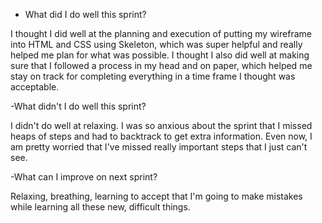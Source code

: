 - What did I do well this sprint?

I thought I did well at the planning and execution of putting my wireframe into HTML and CSS using Skeleton, which was super helpful and really helped me plan for what was possible. I thought I also did well at making sure that I followed a process in my head and on paper, which helped me stay on track for completing everything in a time frame I thought was acceptable.

-What didn't I do well this sprint?

I didn't do well at relaxing. I was so anxious about the sprint that I missed heaps of steps and had to backtrack to get extra information. Even now, I am pretty worried that I've missed really important steps that I just can't see.

-What can I improve on next sprint?

Relaxing, breathing, learning to accept that I'm going to make mistakes while learning all these new, difficult things.

